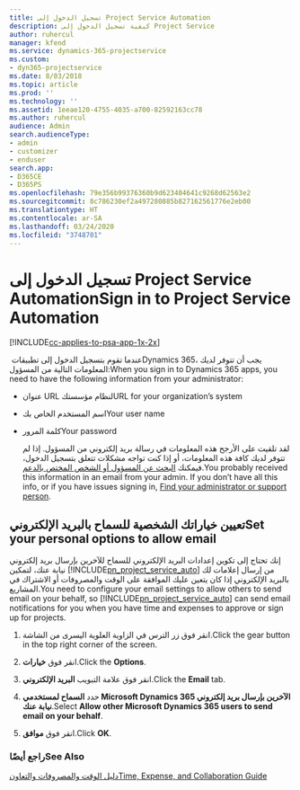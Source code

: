 ```yaml
---
title: تسجيل الدخول إلى Project Service Automation
description: كيفية تسجيل الدخول إلى Project Service
author: ruhercul
manager: kfend
ms.service: dynamics-365-projectservice
ms.custom:
- dyn365-projectservice
ms.date: 8/03/2018
ms.topic: article
ms.prod: ''
ms.technology: ''
ms.assetid: 1eeae120-4755-4035-a700-82592163cc78
ms.author: ruhercul
audience: Admin
search.audienceType:
- admin
- customizer
- enduser
search.app:
- D365CE
- D365PS
ms.openlocfilehash: 79e356b99376360b9d623404641c9268d62563e2
ms.sourcegitcommit: 8c786230ef2a497280885b827162561776e2eb00
ms.translationtype: HT
ms.contentlocale: ar-SA
ms.lasthandoff: 03/24/2020
ms.locfileid: "3748701"
---
```

# <a name="sign-in-to-project-service-automation"></a><span data-ttu-id="e217d-103">تسجيل الدخول إلى Project Service Automation</span><span class="sxs-lookup"><span data-stu-id="e217d-103">Sign in to Project Service Automation</span></span>

[!INCLUDE[cc-applies-to-psa-app-1x-2x](../includes/cc-applies-to-psa-app-1x-2x.md)]

<span data-ttu-id="e217d-104">عندما تقوم بتسجيل الدخول إلى تطبيقات ‏Dynamics 365، يجب أن تتوفر لديك المعلومات التالية من المسؤول:</span><span class="sxs-lookup"><span data-stu-id="e217d-104">When you sign in to Dynamics 365 apps, you need to have the following information from your administrator:</span></span>  
  
- <span data-ttu-id="e217d-105">عنوان URL لنظام مؤسستك</span><span class="sxs-lookup"><span data-stu-id="e217d-105">URL for your organization’s system</span></span>  
  
- <span data-ttu-id="e217d-106">اسم المستخدم الخاص بك</span><span class="sxs-lookup"><span data-stu-id="e217d-106">Your user name</span></span>  
  
- <span data-ttu-id="e217d-107">كلمة المرور</span><span class="sxs-lookup"><span data-stu-id="e217d-107">Your password</span></span>  
  
  <span data-ttu-id="e217d-108">لقد تلقيت على الأرجح هذه المعلومات في رسالة بريد إلكتروني من المسؤول. إذا لم تتوفر لديك كافة هذه المعلومات، أو إذا كنت تواجه مشكلات تتعلق بتسجيل الدخول، فيمكنك [البحث عن المسؤول أو الشخص المختص بالدعم](../basics/find-administrator-support.md).</span><span class="sxs-lookup"><span data-stu-id="e217d-108">You probably received this information in an email from your admin. If you don’t have all this info, or if you have issues signing in, [Find your administrator or support person](../basics/find-administrator-support.md).</span></span>  
  
## <a name="set-your-personal-options-to-allow-email"></a><span data-ttu-id="e217d-109">تعيين خياراتك الشخصية للسماح بالبريد الإلكتروني</span><span class="sxs-lookup"><span data-stu-id="e217d-109">Set your personal options to allow email</span></span>  
 <span data-ttu-id="e217d-110">إنك تحتاج إلى تكوين إعدادات البريد الإلكتروني للسماح للآخرين بإرسال بريد إلكتروني نيابة عنك، لتمكين [!INCLUDE[pn_project_service_auto](../includes/pn-project-service-auto.md)] من إرسال إعلامات لك بالبريد الإلكتروني إذا كان يتعين عليك الموافقة على الوقت والمصروفات أو الاشتراك في المشاريع.</span><span class="sxs-lookup"><span data-stu-id="e217d-110">You need to configure your email settings to allow others to send email on your behalf, so [!INCLUDE[pn_project_service_auto](../includes/pn-project-service-auto.md)] can send email notifications for you when you have time and expenses to approve or sign up for projects.</span></span>  
  
1.  <span data-ttu-id="e217d-111">انقر فوق زر الترس في الزاوية العلوية اليسرى من الشاشة.</span><span class="sxs-lookup"><span data-stu-id="e217d-111">Click the gear button in the top right corner of the screen.</span></span>  
  
2.  <span data-ttu-id="e217d-112">انقر فوق **خيارات**.</span><span class="sxs-lookup"><span data-stu-id="e217d-112">Click the **Options**.</span></span>  
  
3.  <span data-ttu-id="e217d-113">انقر فوق علامة التبويب **البريد الإلكتروني**.</span><span class="sxs-lookup"><span data-stu-id="e217d-113">Click the **Email** tab.</span></span>  
  
4.  <span data-ttu-id="e217d-114">حدد **السماح لمستخدمي Microsoft Dynamics 365 الآخرين بإرسال بريد إلكتروني نيابة عنك**.</span><span class="sxs-lookup"><span data-stu-id="e217d-114">Select **Allow other Microsoft Dynamics 365 users to send email on your behalf**.</span></span>  
  
5.  <span data-ttu-id="e217d-115">انقر فوق **موافق**.</span><span class="sxs-lookup"><span data-stu-id="e217d-115">Click **OK**.</span></span>  
  
### <a name="see-also"></a><span data-ttu-id="e217d-116">راجع أيضًا</span><span class="sxs-lookup"><span data-stu-id="e217d-116">See Also</span></span>  
 [<span data-ttu-id="e217d-117">دليل الوقت والمصروفات والتعاون</span><span class="sxs-lookup"><span data-stu-id="e217d-117">Time, Expense, and Collaboration Guide</span></span>](../project-service/time-expense-collaboration-guide.md)
